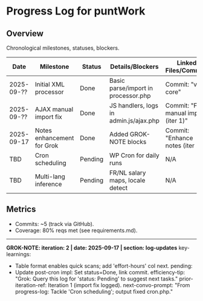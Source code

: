 # Progress Log for puntWork

## Overview
Chronological milestones, statuses, blockers.

| Date       | Milestone                  | Status   | Details/Blockers                  | Linked Files/Commits |
|------------|----------------------------|----------|-----------------------------------|----------------------|
| 2025-09-?? | Initial XML processor     | Done    | Basic parse/import in processor.php | Commit: "v0.1 core" |
| 2025-09-?? | AJAX manual import fix    | Done    | JS handlers, logs in admin.js/ajax.php | Commit: "Fix manual import (iter 1)" |
| 2025-09-17 | Notes enhancement for Grok| Done    | Added GROK-NOTE blocks            | Commit: "Enhance notes (iter 2)" |
| TBD        | Cron scheduling           | Pending | WP Cron for daily runs            | N/A                 |
| TBD        | Multi-lang inference      | Pending | FR/NL salary maps, locale detect  | N/A                 |

## Metrics
- Commits: ~5 (track via GitHub).
- Coverage: 80% reqs met (see requirements.md).

---
**GROK-NOTE: iteration: 2 | date: 2025-09-17 | section: log-updates**
key-learnings:
  - Table format enables quick scans; add 'effort-hours' col next.
pending:
  - Update post-cron impl: Set status=Done, link commit.
efficiency-tip: "Grok: Query this log for 'status: Pending' to suggest next tasks."
prior-iteration-ref: Iteration 1 (import fix logged).
next-convo-prompt: "From progress-log: Tackle 'Cron scheduling'; output fixed cron.php."

